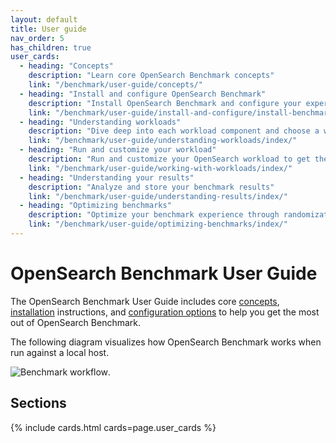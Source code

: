```yaml
---
layout: default
title: User guide
nav_order: 5
has_children: true
user_cards:
  - heading: "Concepts"
    description: "Learn core OpenSearch Benchmark concepts"
    link: "/benchmark/user-guide/concepts/"
  - heading: "Install and configure OpenSearch Benchmark"
    description: "Install OpenSearch Benchmark and configure your experience"
    link: "/benchmark/user-guide/install-and-configure/install-benchmark/"
  - heading: "Understanding workloads"
    description: "Dive deep into each workload component and choose a workload"
    link: "/benchmark/user-guide/understanding-workloads/index/"
  - heading: "Run and customize your workload"
    description: "Run and customize your OpenSearch workload to get the most accurate results"
    link: "/benchmark/user-guide/working-with-workloads/index/"  
  - heading: "Understanding your results"
    description: "Analyze and store your benchmark results"
    link: "/benchmark/user-guide/understanding-results/index/"  
  - heading: "Optimizing benchmarks"
    description: "Optimize your benchmark experience through randomization and best practices"
    link: "/benchmark/user-guide/optimizing-benchmarks/index/" 
---
```


# OpenSearch Benchmark User Guide

The OpenSearch Benchmark User Guide includes core [concepts]({{site.url}}{{site.baseurl}}/benchmark/user-guide/concepts/), [installation]({{site.url}}{{site.baseurl}}/benchmark/installing-benchmark/) instructions, and [configuration options]({{site.url}}{{site.baseurl}}/benchmark/configuring-benchmark/) to help you get the most out of OpenSearch Benchmark.

The following diagram visualizes how OpenSearch Benchmark works when run against a local host.

![Benchmark workflow]({{site.url}}{{site.baseurl}}/images/benchmark/osb-workflow.jpg).

## Sections

{% include cards.html cards=page.user_cards %}